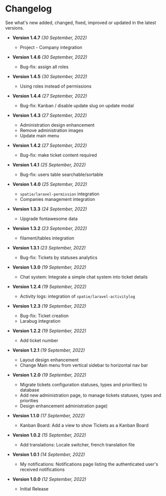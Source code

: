 # Changelog

See what's new added, changed, fixed, improved or updated in the latest versions.

- **Version 1.4.7** *(30 September, 2022)*
  - Project - Company integration

- **Version 1.4.6** *(30 September, 2022)*
  - Bug-fix: assign all roles

- **Version 1.4.5** *(30 September, 2022)*
  - Using roles instead of permissions

- **Version 1.4.4** *(27 September, 2022)*
  - Bug-fix: Kanban / disable update slug on update modal

- **Version 1.4.3** *(27 September, 2022)*
  - Administration design enhancement
  - Remove administration images
  - Update main menu

- **Version 1.4.2** *(27 September, 2022)*
  - Bug-fix: make ticket content required

- **Version 1.4.1** *(25 September, 2022)*
  - Bug-fix: users table searchable/sortable

- **Version 1.4.0** *(25 September, 2022)*
  - `spatie/laravel-permission` integration
  - Companies management integration

- **Version 1.3.3** *(24 September, 2022)*
  - Upgrade fontawesome data

- **Version 1.3.2** *(23 September, 2022)*
  - filament/tables integration

- **Version 1.3.1** *(23 September, 2022)*
  - Bug-fix: Tickets by statuses analytics

- **Version 1.3.0** *(19 September, 2022)*
  - Chat system: Integrate a simple chat system into ticket details

- **Version 1.2.4** *(19 September, 2022)*
  - Activity logs: integration of `spatie/laravel-activitylog`

- **Version 1.2.3** *(19 September, 2022)*
  - Bug-fix: Ticket creation
  - Larabug integration

- **Version 1.2.2** *(19 September, 2022)*
  - Add ticket number

- **Version 1.2.1** *(19 September, 2022)*
  - Layout design enhancement
  - Change Main menu from vertical sidebar to horizontal nav bar

- **Version 1.2.0** *(19 September, 2022)*
  - Migrate tickets configuration statuses, types and priorities) to database
  - Add new administration page, to manage tickets statuses, types and priorities
  - Design enhancement administration page)

- **Version 1.1.0** *(17 September, 2022)*
  - Kanban Board: Add a view to show Tickets as a Kanban Board

- **Version 1.0.2** *(15 September, 2022)*
  - Add translations: Locale switcher, french translation file

- **Version 1.0.1** *(14 September, 2022)*
  - My notifications: Notifications page listing the authenticated user's received notifications

- **Version 1.0.0** *(12 September, 2022)*
  - Initial Release

